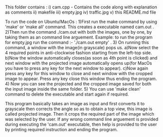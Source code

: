 This folder contains :
i) cam.cpp - Contains the code along with explanation as comments
ii) makefile
iii) empty.jpg
iv) traffic.jpg
v) this README.md file

To run the code on Ubuntu/MacOs :
1)First run the make command by using 'make' or 'make all' command. This creates a executable named cam.out .
2)Then run the command ./cam.out with both the images, one by one, by taking them as an command line arguement. Example: to run the program for empty.jpg run the command :- './cam.out empty' . 
3) On running this command, a window with the image(in grayscale) pops us. 
	a)Now select the 4 required points in anti-clockwise fashion starting from the left-top side. 
	b)Now the window automatically closes(as soon as 4th point is clicked) and next window with the projected image automatically opens up(for MacOs you have to press any key for the next window to appear).
	c)Now again press any key for this window to close and next window with the cropped image to appear. Press any key close this window thus ending the program.
4) Now you can see the projected and the cropped image saved for both the input image inside the same folder.
5) You can use 'make clean' command to delete the executable and start again if required. 

This program basically takes an image as input and first converts it to grayscale then corrects the angle so as to obtain a top view, this image is called projected image. Then it crops the required part of the image which was selected by the user. If any wrong command line arguement is provided during executing the 'cam.out' executable, then help is provided to the user by printing required instruction and ending the program.  
